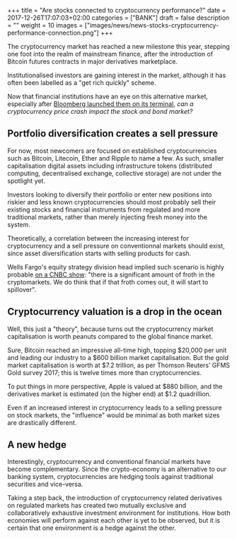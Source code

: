 +++
title = "Are stocks connected to cryptocurrency performance?"
date = 2017-12-26T17:07:03+02:00
categories = ["BANK"]
draft = false
description = ""
weight = 10
images = ["images/news/news-stocks-cryptocurrency-performance-connection.png"]
+++

The cryptocurrency market has reached a new milestone this year, stepping one foot into the realm of mainstream finance, after the introduction of Bitcoin futures contracts in major derivatives marketplace.

Institutionalised investors are gaining interest in the market, although it has often been labelled as a "get rich quickly" scheme.  

Now that financial institutions have an eye on this alternative market, especially after <a href= http://fortune.com/2017/12/14/bloomberg-ethereum/ target=_blank>Bloomberg launched them on its terminal</a>, *can a cryptocurrency price crash impact the stock and bond market?*

## Portfolio diversification creates a sell pressure

For now, most newcomers are focused on established cryptocurrencies such as Bitcoin, Litecoin, Ether and Ripple to name a few. As such, smaller capitalisation digital assets including infrastructure tokens (distributed computing, decentralised exchange, collective storage) are not under the spotlight yet.

Investors looking to diversify their portfolio or enter new positions into riskier and less known cryptocurrencies should most probably sell their existing stocks and financial instruments from regulated and more traditional markets, rather than merely injecting fresh money into the system.

Theoretically, a correlation between the increasing interest for cryptocurrency and a sell pressure on conventionnal markets should exist, since asset diversification starts with selling products for cash.

Wells Fargo's equity strategy division head implied such scenario is highly probable <a href=https://www.cnbc.com/2017/12/23/a-bitcoin-implosion-could-spill-over-into-stocks-warns-wells-fargo.html target=_blank>on a CNBC show</a>: "there is a significant amount of froth in the cryptomarkets. We do think that if that froth comes out, it will start to spillover".

## Cryptocurrency valuation is a drop in the ocean

Well, this just a "theory", because turns out the cryptocurrency market capitalisation is worth peanuts compared to the global finance market.

Sure, Bitcoin reached an impressive all-time high, topping $20,000 per unit and leading our industry to a $600 billion market capitalisation. But the gold market capitalisation is worth at $7.2 trillion, as per Thomson Reuters’ GFMS Gold survey 2017; this is twelve times more than cryptocurrencies.

To put things in more perspective, Apple is valued at $880 billion, and the derivatives market is estimated (on the higher end) at $1.2 quadrillion.

Even if an increased interest in cryptocurrency leads to a selling pressure on stock markets, the "influence" would be minimal as both market sizes are drastically different.

## A new hedge

Interestingly, cryptocurrency and conventional financial markets have become complementary. Since the crypto-economy is an alternative to our banking system, cryptocurrencies are hedging tools against traditional securities and vice-versa.

Taking a step back, the introduction of cryptocurrency related derivatives on regulated markets has created two mutually exclusive and collaboratively exhaustive investment environment for institutions. How both economies will perform against each other is yet to be observed, but it is certain that one environment is a hedge against the other.


